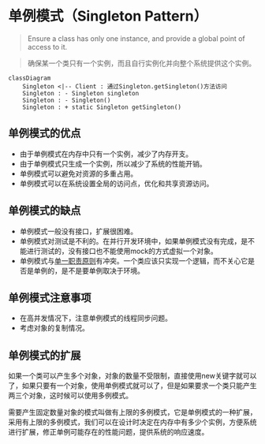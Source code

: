 # 单例模式（Singleton Pattern）

> Ensure a class has only one instance, and provide a global point of access to it.

> 确保某一个类只有一个实例，而且自行实例化并向整个系统提供这个实例。

```mermaid
classDiagram
    Singleton <|-- Client : 通过Singleton.getSingleton()方法访问
    Singleton : - Singleton singleton
    Singleton : - Singleton()
    Singleton : + static Singleton getSingleton()
```

## 单例模式的优点

* 由于单例模式在内存中只有一个实例，减少了内存开支。
* 由于单例模式只生成一个实例，所以减少了系统的性能开销。
* 单例模式可以避免对资源的多重占用。
* 单例模式可以在系统设置全局的访问点，优化和共享资源访问。

## 单例模式的缺点

* 单例模式一般没有接口，扩展很困难。
* 单例模式对测试是不利的。在并行开发环境中，如果单例模式没有完成，是不能进行测试的，没有接口也不能使用mock的方式虚拟一个对象。
* 单例模式与[单一职责原则][srp]有冲突。一个类应该只实现一个逻辑，而不关心它是否是单例的，是不是要单例取决于环境。

## 单例模式注意事项

* 在高并发情况下，注意单例模式的线程同步问题。
* 考虑对象的复制情况。

## 单例模式的扩展

如果一个类可以产生多个对象，对象的数量不受限制，直接使用new关键字就可以了，如果只要有一个对象，使用单例模式就可以了，但是如果要求一个类只能产生两三个对象，这时候可以使用多例模式。

需要产生固定数量对象的模式叫做有上限的多例模式，它是单例模式的一种扩展，采用有上限的多例模式，我们可以在设计时决定在内存中有多少个实例，方便系统进行扩展，修正单例可能存在的性能问题，提供系统的响应速度。


[srp]: ../principles/srp.md

